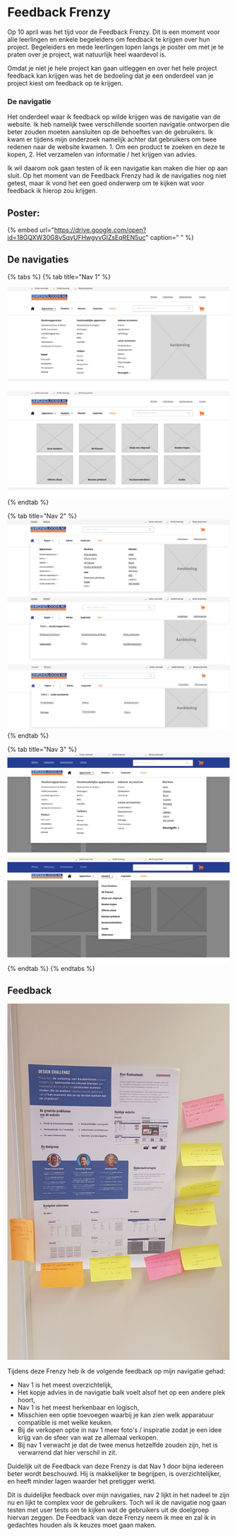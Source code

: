# Feedback Frenzy

Op 10 april was het tijd voor de Feedback Frenzy. Dit is een moment voor alle leerlingen en enkele begeleiders om feedback te krijgen over hun project. Begeleiders en mede leerlingen lopen langs je poster om met je te praten over je project, wat natuurlijk heel waardevol is.

Omdat je niet je hele project kan gaan uitleggen en over het hele project feedback kan krijgen was het de bedoeling dat je een onderdeel van je project kiest om feedback op te krijgen. 

### De navigatie

Het onderdeel waar ik feedback op wilde krijgen was de navigatie van de website. Ik heb namelijk twee verschillende soorten navigatie ontworpen die beter zouden moeten aansluiten op de behoeftes van de gebruikers. Ik kwam er tijdens mijn onderzoek namelijk achter dat gebruikers om twee redenen naar de website kwamen. 1. Om een product te zoeken en deze te kopen, 2. Het verzamelen van informatie / het krijgen van advies.

Ik wil daarom ook gaan testen of ik een navigatie kan maken die hier op aan sluit. Op het moment van de Feedback Frenzy had ik de navigaties nog niet getest, maar ik vond het een goed onderwerp om te kijken wat voor feedback ik hierop zou krijgen. 

## Poster:

{% embed url="https://drive.google.com/open?id=18GQXW30G8vSqyUFHwgyvGlZsEqREN5uc" caption=" " %}

## De navigaties

{% tabs %}
{% tab title="Nav 1" %}


![](../.gitbook/assets/nav-v1-1.jpg)
{% endtab %}

{% tab title="Nav 2" %}
![](../.gitbook/assets/nav-v2-1.jpg)
{% endtab %}

{% tab title="Nav 3" %}
![](../.gitbook/assets/nav-v3-1.jpg)
{% endtab %}
{% endtabs %}

## Feedback

![](../.gitbook/assets/poster.jpg)

Tijdens deze Frenzy heb ik de volgende feedback op mijn navigatie gehad:

* Nav 1 is het meest overzichtelijk,
* Het kopje advies in de navigatie balk voelt alsof het op een andere plek hoort,
* Nav 1 is het meest herkenbaar en logisch,
* Misschien een optie toevoegen waarbij je kan zien welk apparatuur compatible is met welke keuken.
* Bij de verkopen optie in nav 1 meer foto's / inspiratie zodat je een idee krijg van de sfeer van wat ze allemaal verkopen.
* Bij nav 1 verwacht je dat de twee menus hetzelfde zouden zijn, het is verwarrend dat hier verschil in zit.

Duidelijk uit de Feedback van deze Frenzy is dat Nav 1 door bijna iedereen beter wordt beschouwd. Hij is makkelijker te begrijpen, is overzichtelijker, en heeft minder lagen waarder het pretigger werkt. 

Dit is duidelijke feedback over mijn navigaties, nav 2 lijkt in het nadeel te zijn nu en lijkt te complex voor de gebruikers. Toch wil ik de navigatie nog gaan testen met user tests om te kijken wat de gebruikers uit de doelgroep hiervan zeggen. De Feedback van deze Frenzy neem ik mee en zal ik in gedachtes houden als ik keuzes moet gaan maken.

